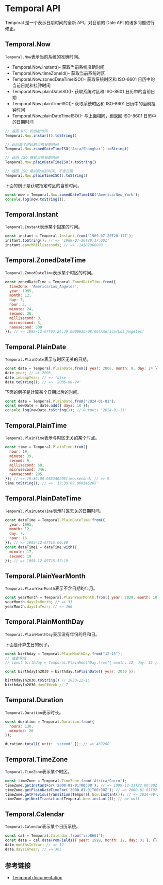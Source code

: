# Temporal API

Temporal 是一个表示日期时间的全新 API，对目前的 Date API 的诸多问题进行修正。

## Temporal.Now

`Temporal.Now`表示当前系统的准确时间。

- Temporal.Now.instant()- 获取当前系统准确时间
- Temporal.Now.timeZoneId()- 获取当前系统时区
- Temporal.Now.zonedDateTimeISO()- 获取系统时区和 ISO-8601 日历中的当前日期和挂钟时间
- Temporal.Now.plainDateISO()- 获取系统时区和 ISO-8601 日历中的当前日期
- Temporal.Now.plainTimeISO()- 获取系统时区和 ISO-8601 日历中的当前挂钟时间
- Temporal.Now.plainDateTimeISO()- 与上面相同，但返回 ISO-8601 日历中的日期时间

```javascript
// 返回 UTC 的当前时间
Temporal.Now.instant().toString()

// 返回某个时区的当前日期时间
Temporal.Now.zonedDateTimeISO('Asia/Shanghai').toString()

// 返回 ISO 格式当前日期时间
Temporal.Now.plainDateTimeISO().toString()

// 返回 ISO 格式的当前时间，不含日期
Temporal.Now.plainTimeISO().toString()
```

下面的例子是获取指定时区的当前时间。

```javascript
const now = Temporal.Now.zonedDateTimeISO('America/New_York');
console.log(now.toString());
```

## Temporal.Instant

`Temporal.Instant`表示某个固定的时间。

```javascript
const instant = Temporal.Instant.from('1969-07-20T20:17Z');
instant.toString(); // => '1969-07-20T20:17:00Z'
instant.epochMilliseconds; // => -14182980000
```

## Temporal.ZonedDateTime

`Temporal.ZonedDateTime`表示某个时区的时间。

```javascript
const zonedDateTime = Temporal.ZonedDateTime.from({
  timeZone: 'America/Los_Angeles',
  year: 1995,
  month: 12,
  day: 7,
  hour: 3,
  minute: 24,
  second: 30,
  millisecond: 0,
  microsecond: 3,
  nanosecond: 500
}); // => 1995-12-07T03:24:30.0000035-08:00[America/Los_Angeles]
```

## Temporal.PlainDate

`Temporal.PlainDate`表示与时区无关的日期。

```javascript
const date = Temporal.PlainDate.from({ year: 2006, month: 8, day: 24 }); // => 2006-08-24
date.year; // => 2006
date.inLeapYear; // => false
date.toString(); // => '2006-08-24'
```

下面的例子是计算某个日期以后的时间。

```javascript
const date = Temporal.PlainDate.from('2024-01-01');
const newDate = date.add({ days: 10 });
console.log(newDate.toString()); // Outputs '2024-01-11'
```

## Temporal.PlainTime

`Temporal.PlainTime`表示与时区无关的某个时点。

```javascript
const time = Temporal.PlainTime.from({
  hour: 19,
  minute: 39,
  second: 9,
  millisecond: 68,
  microsecond: 346,
  nanosecond: 205
}); // => 19:39:09.068346205time.second; // => 9
time.toString(); // => '19:39:09.068346205'
```

## Temporal.PlainDateTime

`Temporal.PlainDateTime`表示时区无关的日期时间。

```javascript
const dateTime = Temporal.PlainDateTime.from({
  year: 1995,
  month: 12,
  day: 7,
  hour: 15
}); // => 1995-12-07T15:00:00
const dateTime1 = dateTime.with({
  minute: 17,
  second: 19
}); // => 1995-12-07T15:17:19
```

## Temporal.PlainYearMonth

`Temporal.PlainYearMonth`表示不含日期的年月。

```javascript
const yearMonth = Temporal.PlainYearMonth.from({ year: 2020, month: 10 }); // => 2020-10
yearMonth.daysInMonth; // => 31
yearMonth.daysInYear; // => 366
```

## Temporal.PlainMonthDay

`Temporal.PlainMonthDay`表示没有年份的月和日。

下面是计算生日的例子。

```javascript
const birthday = Temporal.PlainMonthDay.from("12-15");
// 或者写成
// const birthday = Temporal.PlainMonthDay.from({ month: 12, day: 15 })

const birthdayIn2030 = birthday.toPlainDate({ year: 2030 });

birthdayIn2030.toString() // 2030-12-15
birthdayIn2030.dayOfWeek // 7
```

## Temporal.Duration

`Temporal.Duration`表示时长。

```javascript
const duration = Temporal.Duration.from({
  hours: 130,
  minutes: 20
});

duration.total({ unit: 'second' }); // => 469200
```

## Temporal.TimeZone

`Temporal.TimeZone`表示某个时区。

```javascript
const timeZone = Temporal.TimeZone.from('Africa/Cairo');
timeZone.getInstantFor('2000-01-01T00:00'); // => 1999-12-31T22:00:00Z
timeZone.getPlainDateTimeFor('2000-01-01T00:00Z'); // => 2000-01-01T02:00:00
timeZone.getPreviousTransition(Temporal.Now.instant()); // => 2014-09-25T21:00:00Z
timeZone.getNextTransition(Temporal.Now.instant()); // => null
```

## Temporal.Calendar

`Temporal.Calendar`表示某个日历系统。

```javascript
const cal = Temporal.Calendar.from('iso8601');
const date = cal.dateFromFields({ year: 1999, month: 12, day: 31 }, {});
date.monthsInYear; // => 12
date.daysInYear; // => 365
```

## 参考链接

- [Temporal documentation](https://tc39.es/proposal-temporal/docs/)

